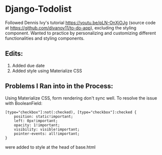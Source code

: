 # Django-Todolist

Followed Dennis Ivy's tutorial https://youtu.be/pLN-OnXjOJg (source code at https://github.com/divanov11/to-do-app), excluding the styling component.
Wanted to practice by personalizing and customizing different functionalities and styling components.

## Edits:
1. Added due date
2. Added style using Materialize CSS

## Problems I Ran into in the Process:
Using Materialize CSS, form rendering don't sync well.
To resolve the issue with BooleanField:

```
[type="checkbox"]:not(:checked), [type="checkbox"]:checked {
    position: static!important;
    left: 0px!important;
    opacity: 1!important;
    visibility: visible!important;
    pointer-events: all!important;
}
```

were added to style at the head of base.html
